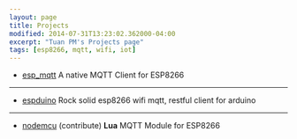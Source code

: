 ```yaml
---
layout: page
title: Projects
modified: 2014-07-31T13:23:02.362000-04:00
excerpt: "Tuan PM's Projects page"
tags: [esp8266, mqtt, wifi, iot]
---
```


- [esp_mqtt](/post/esp_mqtt/)
A native MQTT Client for ESP8266

----------------

- [espduino](/post/espduino/)
Rock solid esp8266 wifi mqtt, restful client for arduino

--------------------
- [nodemcu](https://github.com/nodemcu/nodemcu-firmware) (contribute)
**Lua** MQTT Module for ESP8266 